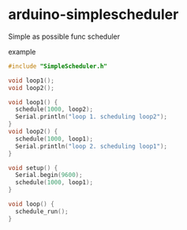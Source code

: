 # arduino-simplescheduler
Simple as possible func scheduler

example

```cpp
#include "SimpleScheduler.h"

void loop1();
void loop2();

void loop1() {
  schedule(1000, loop2);
  Serial.println("loop 1. scheduling loop2");
}
void loop2() {
  schedule(1000, loop1);
  Serial.println("loop 2. scheduling loop1");
}

void setup() {
  Serial.begin(9600);
  schedule(1000, loop1);
}

void loop() {
  schedule_run();
}
```
